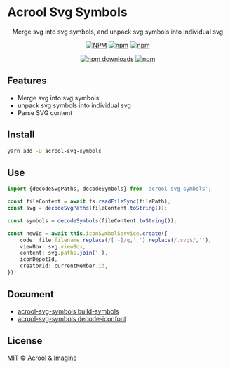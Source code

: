 # Acrool Svg Symbols

<p align="center">
   Merge svg into svg symbols, and unpack svg symbols into individual svg
</p>

<div align="center">


[![NPM](https://img.shields.io/npm/v/@acrool/svg-symbols.svg?style=for-the-badge)](https://www.npmjs.com/package/@acrool/svg-symbols)
[![npm](https://img.shields.io/bundlejs/size/@acrool/svg-symbols?style=for-the-badge)](https://github.com/acrool/@acrool/svg-symbols/blob/main/LICENSE)
[![npm](https://img.shields.io/npm/l/@acrool/svg-symbols?style=for-the-badge)](https://github.com/acrool/svg-symbols/blob/main/LICENSE)

[![npm downloads](https://img.shields.io/npm/dm/@acrool/svg-symbols.svg?style=for-the-badge)](https://www.npmjs.com/package/@acrool/svg-symbols)
[![npm](https://img.shields.io/npm/dt/@acrool/svg-symbols.svg?style=for-the-badge)](https://www.npmjs.com/package/@acrool/svg-symbols)

</div>

## Features

- Merge svg into svg symbols
- unpack svg symbols into individual svg
- Parse SVG content


## Install

```bash
yarn add -D acrool-svg-symbols
```

## Use

```ts
import {decodeSvgPaths, decodeSymbols} from 'acrool-svg-symbols';

const fileContent = await fs.readFileSync(filePath);
const svg = decodeSvgPaths(fileContent.toString());

const symbols = decodeSymbols(fileContent.toString());

const newId = await this.iconSymbolService.create({
    code: file.filename.replace(/[ -]/g,'_').replace(/.svg$/,''),
    viewBox: svg.viewBox,
    content: svg.paths.join(''),
    iconDepotId,
    creatorId: currentMember.id,
});
```

## Document

- [acrool-svg-symbols build-symbols](./docs/build-symbols.md)
- [acrool-svg-symbols decode-iconfont](./docs/decode-iconfont.md)

## License

MIT © [Acrool](https://github.com/acrool) & [Imagine](https://github.com/imagine10255)
